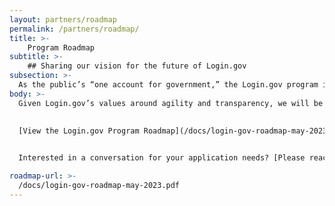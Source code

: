 ```yaml
---
layout: partners/roadmap
permalink: /partners/roadmap/
title: >- 
    Program Roadmap
subtitle: >-
    ## Sharing our vision for the future of Login.gov
subsection: >-
  As the public’s “one account for government,” the Login.gov program is committed to being transparent with the agency partners and members of the public that it serves. The Login.gov program roadmap articulates the values of the Login.gov program, outlines strategic priorities, and documents how the program is approaching nuanced identity topics.
body: >-
  Given Login.gov’s values around agility and transparency, we will be using ongoing user research as well as feedback from agency partners to adapt these plans over time. We intend to update and reshare this artifact quarterly.
  

  [View the Login.gov Program Roadmap](/docs/login-gov-roadmap-may-2023.pdf){:class="caret"}
  

  Interested in a conversation for your application needs? [Please reach out](/partners/business-inquiries){:class="caret"}

roadmap-url: >-
  /docs/login-gov-roadmap-may-2023.pdf
---
```


